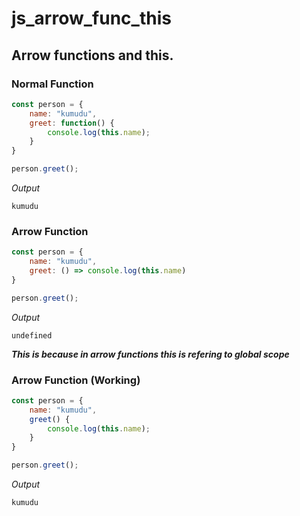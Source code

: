 # js_arrow_func_this
## Arrow functions and this.

### __Normal Function__
```javascript
const person = {
    name: "kumudu",
    greet: function() {
        console.log(this.name);
    }
}

person.greet();
```
*Output*
```
kumudu
```

### __Arrow Function__
```javascript
const person = {
    name: "kumudu",
    greet: () => console.log(this.name)
}

person.greet();
```
*Output*
```
undefined
```

__*This is because in arrow functions this is refering to global scope*__

### __Arrow Function (Working)__
```javascript
const person = {
    name: "kumudu",
    greet() {
        console.log(this.name);
    } 
}

person.greet();
```
*Output*
```
kumudu
```

